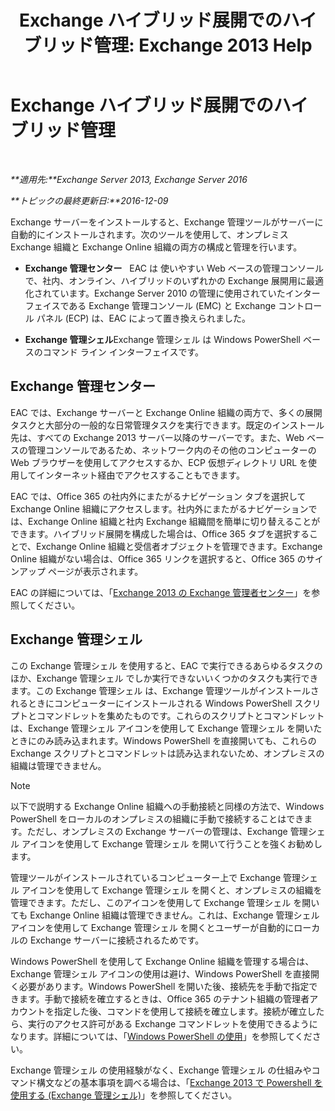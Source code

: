 ﻿---
title: 'Exchange ハイブリッド展開でのハイブリッド管理: Exchange 2013 Help'
TOCTitle: Exchange ハイブリッド展開でのハイブリッド管理
ms:assetid: 233f9f34-3ff5-47e1-a9e8-3244ee868d6e
ms:mtpsurl: https://technet.microsoft.com/ja-jp/library/JJ659048(v=EXCHG.150)
ms:contentKeyID: 49894950
ms.date: 01/11/2018
mtps_version: v=EXCHG.150
ms.translationtype: HT
---

# Exchange ハイブリッド展開でのハイブリッド管理

 

_**適用先:**Exchange Server 2013, Exchange Server 2016_

_**トピックの最終更新日:**2016-12-09_

Exchange サーバーをインストールすると、Exchange 管理ツールがサーバーに自動的にインストールされます。次のツールを使用して、オンプレミス Exchange 組織と Exchange Online 組織の両方の構成と管理を行います。

  - **Exchange 管理センター**   EAC は 使いやすい Web ベースの管理コンソールで、社内、オンライン、ハイブリッドのいずれかの Exchange 展開用に最適化されています。Exchange Server 2010 の管理に使用されていたインターフェイスである Exchange 管理コンソール (EMC) と Exchange コントロール パネル (ECP) は、EAC によって置き換えられました。

  - **Exchange 管理シェル**Exchange 管理シェル は Windows PowerShell ベースのコマンド ライン インターフェイスです。

## Exchange 管理センター

EAC では、Exchange サーバーと Exchange Online 組織の両方で、多くの展開タスクと大部分の一般的な日常管理タスクを実行できます。既定のインストール先は、すべての Exchange 2013 サーバー以降のサーバーです。また、Web ベースの管理コンソールであるため、ネットワーク内のその他のコンピューターの Web ブラウザーを使用してアクセスするか、ECP 仮想ディレクトリ URL を使用してインターネット経由でアクセスすることもできます。

EAC では、Office 365 の社内外にまたがるナビゲーション タブを選択して Exchange Online 組織にアクセスします。社内外にまたがるナビゲーションでは、Exchange Online 組織と社内 Exchange 組織間を簡単に切り替えることができます。ハイブリッド展開を構成した場合は、Office 365 タブを選択することで、Exchange Online 組織と受信者オブジェクトを管理できます。Exchange Online 組織がない場合は、Office 365 リンクを選択すると、Office 365 のサインアップ ページが表示されます。

EAC の詳細については、「[Exchange 2013 の Exchange 管理者センター](https://technet.microsoft.com/ja-jp/library/jj150562\(v=exchg.150\))」を参照してください。

## Exchange 管理シェル

この Exchange 管理シェル を使用すると、EAC で実行できるあらゆるタスクのほか、Exchange 管理シェル でしか実行できないいくつかのタスクも実行できます。この Exchange 管理シェル は、Exchange 管理ツールがインストールされるときにコンピューターにインストールされる Windows PowerShell スクリプトとコマンドレットを集めたものです。これらのスクリプトとコマンドレットは、Exchange 管理シェル アイコンを使用して Exchange 管理シェル を開いたときにのみ読み込まれます。Windows PowerShell を直接開いても、これらの Exchange スクリプトとコマンドレットは読み込まれないため、オンプレミスの組織は管理できません。


> [!NOTE]
> 以下で説明する Exchange Online 組織への手動接続と同様の方法で、Windows PowerShell をローカルのオンプレミスの組織に手動で接続することはできます。ただし、オンプレミスの Exchange サーバーの管理は、Exchange 管理シェル アイコンを使用して Exchange 管理シェル を開いて行うことを強くお勧めします。



管理ツールがインストールされているコンピューター上で Exchange 管理シェル アイコンを使用して Exchange 管理シェル を開くと、オンプレミスの組織を管理できます。ただし、このアイコンを使用して Exchange 管理シェル を開いても Exchange Online 組織は管理できません。これは、Exchange 管理シェル アイコンを使用して Exchange 管理シェル を開くとユーザーが自動的にローカルの Exchange サーバーに接続されるためです。

Windows PowerShell を使用して Exchange Online 組織を管理する場合は、Exchange 管理シェル アイコンの使用は避け、Windows PowerShell を直接開く必要があります。Windows PowerShell を開いた後、接続先を手動で指定できます。手動で接続を確立するときは、Office 365 のテナント組織の管理者アカウントを指定した後、コマンドを使用して接続を確立します。接続が確立したら、実行のアクセス許可がある Exchange コマンドレットを使用できるようになります。詳細については、「[Windows PowerShell の使用](http://go.microsoft.com/fwlink/p/?linkid=209660)」を参照してください。

Exchange 管理シェル の使用経験がなく、Exchange 管理シェル の仕組みやコマンド構文などの基本事項を調べる場合は、「[Exchange 2013 で Powershell を使用する (Exchange 管理シェル)](https://technet.microsoft.com/ja-jp/library/bb123778\(v=exchg.150\))」を参照してください。

